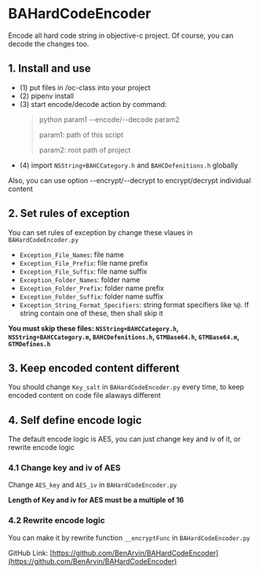 # BAHardCodeEncoder

Encode all hard code string in objective-c project. Of course, you can decode the changes too.

## 1. Install and use

- (1) put files in /oc-class into your project
- (2) pipenv install
- (3) start encode/decode action by command:
    > python param1 --encode/--decode param2
    >
    > param1: path of this script
    > 
    > param2: root path of project
- (4) import `NSString+BAHCCategory.h` and `BAHCDefenitions.h` globally

Also, you can use option --encrypt/--decrypt to encrypt/decrypt individual content

## 2. Set rules of exception
You can set rules of exception by change these vlaues in `BAHardCodeEncoder.py`

- `Exception_File_Names`: file name
- `Exception_File_Prefix`: file name prefix
- `Exception_File_Suffix`: file name suffix
- `Exception_Folder_Names`: folder name
- `Exception_Folder_Prefix`: folder name prefix
- `Exception_Folder_Suffix`: folder name suffix
- `Exception_String_Format_Specifiers`: string format specifiers like `%@`. If string contain one of these, then shall skip it

**You must skip these files: `NSString+BAHCCategory.h`, `NSString+BAHCCategory.m`, `BAHCDefenitions.h`, `GTMBase64.h`, `GTMBase64.m`, `GTMDefines.h`**

## 3. Keep encoded content different
You should change `Key_salt` in `BAHardCodeEncoder.py` every time, to keep encoded content on code file alaways different

## 4. Self define encode logic
The default encode logic is AES, you can just change key and iv of it, or rewrite encode logic

### 4.1 Change key and iv of AES
Change `AES_key` and `AES_iv` in `BAHardCodeEncoder.py`

**Length of Key and iv for AES must be a multiple of 16**

### 4.2 Rewrite encode logic
You can make it by rewrite function `__encryptFunc` in `BAHardCodeEncoder.py`

GitHub Link: [https://github.com/BenArvin/BAHardCodeEncoder](https://github.com/BenArvin/BAHardCodeEncoder)